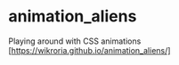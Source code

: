 # animation_aliens
Playing around with CSS animations [https://wikroria.github.io/animation_aliens/]
